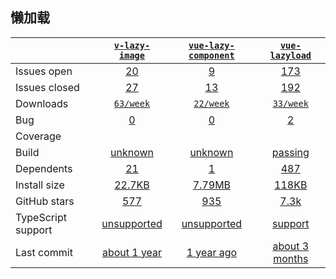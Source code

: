 ## 懒加载
|   | [`v-lazy-image`][b0] | [`vue-lazy-component`][r0] | [`vue-lazyload`][n0] |
|---|:---:|:---:|:----:|
| Issues open           | [20][IO1] | [9][IO2] | [173][IO3] |
| Issues closed         | [27][IC1] | [13][IC2] | [192][IC3] |
| Downloads             | [`63/week`][DL1] | [`22/week`][DL2] | [`33/week`][DL3] |
| Bug             | [0][bug1] | [0][bug2] | [2][bug3] |
| Coverage             |  |  |  |
| Build                 | [unknown][bd1] | [unknown][bd2] | [passing][bd3] |
| Dependents            | [21][dep1] | [1][dep2] | [487][dep3] |
| Install size          | [22.7KB][IS1] | [7.79MB][IS2] | [118KB][IS3] |
| GitHub stars          | [577][stars1] | [935][stars2] | [7.3k][stars3] |
| TypeScript support    | [unsupported][TS1] | [unsupported][TS2] | [support][TS3] |
| Last commit           | [about 1 year][commits1] | [1 year ago][commits2] | [about 3 months][commits3] |

[b0]: https://github.com/alexjoverm/v-lazy-image
[r0]: https://github.com/xunleif2e/vue-lazy-component
[n0]: https://github.com/hilongjw/vue-lazyload

[IO1]: https://github.com/alexjoverm/v-lazy-image/issues
[IO2]: https://github.com/xunleif2e/vue-lazy-component/issues
[IO3]: https://github.com/hilongjw/vue-lazyload/issues
[IC1]: https://github.com/alexjoverm/v-lazy-image/issues
[IC2]: https://github.com/xunleif2e/vue-lazy-component/issues
[IC3]: https://github.com/hilongjw/vue-lazyload/issues

[DL1]: https://www.npmjs.com/package/v-lazy-image
[DL2]: https://www.npmjs.com/package/feflow
[DL3]: https://www.npmjs.com/package/workflow-ui

[cover1]: https://coveralls.io/github/alibaba/dawn
[cover2]: https://coveralls.io/github/securingsincity/react-ace

[bd1]: https://www.travis-ci.org/github/alexjoverm/v-lazy-image
[bd2]: https://www.travis-ci.org/github/xunleif2e/vue-lazy-component
[bd3]: https://app.circleci.com/pipelines/github/hilongjw/vue-lazyload

[bug1]: https://github.com/alexjoverm/v-lazy-image/issues?q=is%3Aopen+is%3Aissue+label%3Abug
[bug2]: https://github.com/xunleif2e/vue-lazy-component/issues?q=is%3Aopen+is%3Aissue+label%3Abug
[bug3]: https://github.com/hilongjw/vue-lazyload/issues?q=is%3Aopen+is%3Aissue+label%3Abug

[dep1]: https://www.npmjs.com/package/v-lazy-image
[dep2]: https://www.npmjs.com/package/vue-lazy-component
[dep3]: https://www.npmjs.com/package/vue-lazyload

[IS1]: https://packagephobia.com/result?p=v-lazy-image
[IS2]: https://packagephobia.com/result?p=vue-lazy-component
[IS3]: https://packagephobia.com/result?p=vue-lazyload

[stars1]: https://github.com/alexjoverm/v-lazy-image/stargazers
[stars2]: https://github.com/xunleif2e/vue-lazy-component/stargazers
[stars3]: https://github.com/hilongjw/vue-lazyload/stargazers

[TS1]: https://github.com/alexjoverm/v-lazy-image/search?l=javascript
[TS2]: https://github.com/xunleif2e/vue-lazy-component/search?l=JavaScript
[TS3]: https://github.com/hilongjw/vue-lazyload/search?l=TypeScript

[commits1]: https://github.com/alexjoverm/v-lazy-image/commits
[commits2]: https://github.com/xunleif2e/vue-lazy-component/commits
[commits3]: https://github.com/hilongjw/vue-lazyload/commits
